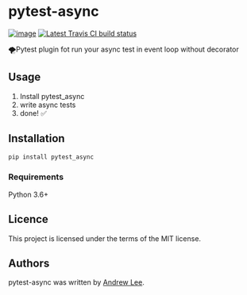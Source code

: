 pytest-async
============

[![image](https://img.shields.io/pypi/v/pytest-async.svg)](https://pypi.python.org/pypi/pytest-async)
[![Latest Travis CI build status](https://travis-ci.org/hyperleex/pytest-async.png)](https://travis-ci.org/hyperleex/pytest-async)

🌪Pytest plugin fot run your async test in event loop without decorator

Usage
-----

1)  Install pytest\_async
2)  write async tests
3)  done! ✅

Installation
------------
 ```bash
 pip install pytest_async
 ```
### Requirements

Python 3.6+

Licence
-------

This project is licensed under the terms of the MIT license.

Authors
-------

pytest-async was written by [Andrew Lee](https://github.com/hyperleex).
